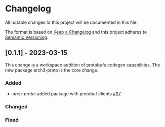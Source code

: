 
# Changelog
All notable changes to this project will be documented in this file.
 
The format is based on [Keep a Changelog](http://keepachangelog.com/)
and this project adheres to [Semantic Versioning](http://semver.org/).
 
## [0.1.1] - 2023-03-15
 
This change is a workspace addition of protobufs codegen capabilities. The new package arch3-proto is the core change.
 
### Added

- *arch-proto*: added package with protobuf clients [#37](https://github.com/archway-network/arch3.js/pull/37)
 
### Changed
 
### Fixed
 
